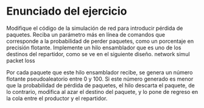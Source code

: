 # Enunciado del ejercicio

Modifique el código de la simulación de red para introducir pérdida de paquetes. Reciba un parámetro más en línea de comandos que corresponde a la probabilidad de perder paquetes, como un porcentaje en precisión flotante. Implemente un hilo ensamblador que es uno de los destinos del repartidor, como se ve en el siguiente diseño.
network simul packet loss

Por cada paquete que este hilo ensamblador recibe, se genera un número flotante pseudoaleatorio entre 0 y 100. Si este número generado es menor que la probabilidad de pérdida de paquetes, el hilo descarta el paquete, de lo contrario, modifica al azar el destino del paquete, y lo pone de regreso en la cola entre el productor y el repartidor.
